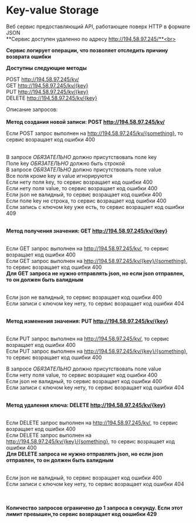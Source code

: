 # Key-value Storage
Веб сервис предоставляющий API, работающее поверх HTTP в формате JSON<br>
**Сервис доступен удаленно по адресу http://194.58.97.245/**<br>

**Сервис логирует операции, что позволяет отследить причину возврата ошибки**

**Доступны следующие методы**<br>

POST http://194.58.97.245/kv/<br>
GET http://194.58.97.245/kv/{key}<br>
PUT http://194.58.97.245/kv/{key}<br>
DELETE http://194.58.97.245/kv/{key}<br>


Описание запросов:<br><br>
<b>Метод создания новой записи: POST http://194.58.97.245/kv/ </b><br>

Если POST запрос выполнен на http://194.58.97.245/kv/{something}, то сервис возращает код ошибки 400<br><br>

В запросе *ОБЯЗАТЕЛЬНО* должно присутствовать поле key<br>
Поле key *ОБЯЗАТЕЛЬНО* должно быть строкой<br>
В запросе *ОБЯЗАТЕЛЬНО* должно присутствовать поле value<br>
Все поля кроме key и value игнорируются<br>
Если нету поля key, то сервис возращает код ошибки 400<br>
Если нету поля value, то сервис возращает код ошибки 400<br>
Если json не валидный, то сервис возращает код ошибки 400<br>
Если поле key не строка, то сервис возращает код ошибки 400<br>
Если запись с ключом key уже есть, то сервис возращает код ошибки 409<br><br>

<b>Метод получения значения: GET http://194.58.97.245/kv/{key} </b><br><br>

Если GET запрос выполнен на http://194.58.97.245/kv/, то сервис возращает код ошибки 400<br>
Если GET запрос выполнен на http://194.58.97.245/kv/{key}/{something}, то сервис возращает код ошибки 400<br>
<b>Для GET запроса не нужно отправлять json, но если json отправлен, то он должен быть валидным</b><br><br>

Если json не валидный, то сервис возращает код ошибки 400<br>
Если записи с ключом key нету, то сервис возращает код ошибки 404<br><br>

<b>Метод изменения значения: PUT http://194.58.97.245/kv/{key} </b><br><br>

Если PUT запрос выполнен на http://194.58.97.245/kv/, то сервис возращает код ошибки 400<br>
Если PUT запрос выполнен на http://194.58.97.245/kv/{key}/{something}, то сервис возращает код ошибки 400<br>


В запросе *ОБЯЗАТЕЛЬНО* должно присутствовать поле value<br>
Если нету поля value, то сервис возращает код ошибки 400<br>
Если json не валидный, то сервис возращает код ошибки 400<br>
Если записи с ключом key нету, то сервис возращает код ошибки 404<br><br>

<b>Метод удаления ключа: DELETE http://194.58.97.245/kv/{key} </b><br><br>

Если DELETE запрос выполнен на http://194.58.97.245/kv/, то сервис возращает код ошибки 400<br>
Если DELETE запрос выполнен на http://194.58.97.245/kv/{key}/{something}, то сервис возращает код ошибки 400<br>
<b>Для DELETE запроса не нужно отправлять json, но если json отправлен, то он должен быть валидным</b><br><br>


Если json не валидный, то сервис возращает код ошибки 400<br>
Если записи с ключом key нету, то сервис возращает код ошибки 404<br><br><br>


<b>Количество запросов ограничено до 1 запроса в секунду. Если этот лимит превышен,то сервис возвращает код оошибки 429<b>





















